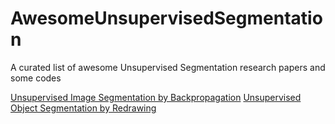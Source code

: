 # AwesomeUnsupervisedSegmentation
A curated list of awesome Unsupervised Segmentation research papers and some codes

[Unsupervised Image Segmentation by Backpropagation](https://kanezaki.github.io/pytorch-unsupervised-segmentation/ICASSP2018_kanezaki.pdf)
[Unsupervised Object Segmentation by Redrawing](http://papers.nips.cc/paper/9434-unsupervised-object-segmentation-by-redrawing.pdf)
